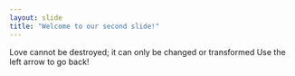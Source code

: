 ```yaml
---
layout: slide
title: "Welcome to our second slide!"
---
```

Love cannot be destroyed; it can only be changed or transformed
Use the left arrow to go back!
